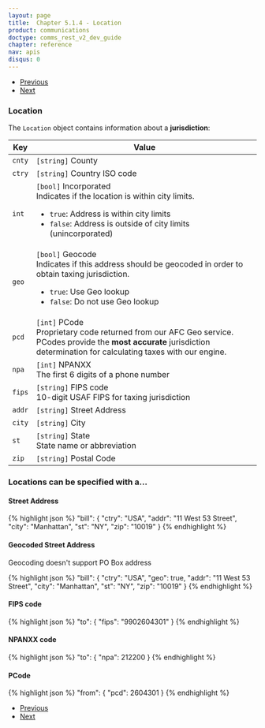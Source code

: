 ```yaml
---
layout: page
title:  Chapter 5.1.4 - Location
product: communications
doctype: comms_rest_v2_dev_guide
chapter: reference
nav: apis
disqus: 0
---
```


<ul class="pager">
  <li class="previous"><a href="/communications/dev-guide_rest_v2/reference/invoice/"><i class="glyphicon glyphicon-chevron-left"></i>Previous</a></li>
  <li class="next"><a href="/communications/dev-guide_rest_v2/reference/line-item/">Next<i class="glyphicon glyphicon-chevron-right"></i></a></li>
</ul>

<h3>Location</h3>

The <code>Location</code> object contains information about a <b>jurisdiction</b>:

<div class="mobile-table">
  <table class="styled-table">
    <thead>
      <tr>
        <th>Key</th>
        <th>Value</th>
      </tr>
    </thead>
    <tbody>
        <tr>
            <td><code>cnty</code></td>
            <td><code>[string]</code> County</td>
        </tr>
        <tr>
            <td><code>ctry</code></td>
            <td><code>[string]</code> Country ISO code
            </td>
        </tr>
        <tr>
            <td><code>int</code></td>
            <td><code>[bool]</code> Incorporated
                <br/>
                Indicates if the location is within city limits.
                <ul class="dev-guide-list">
                    <li><code>true</code>: Address is within city limits</li>
                    <li><code>false</code>: Address is outside of city limits (unincorporated)</li>
                </ul>
            </td>
        </tr>
        <tr>
            <td><code>geo</code></td>
            <td><code>[bool]</code> Geocode
                <br/>
                Indicates if this address should be geocoded in order to obtain taxing jurisdiction.
                <ul class="dev-guide-list">
                    <li><code>true</code>: Use Geo lookup</li>
                    <li><code>false</code>: Do not use Geo lookup</li>
                </ul>
            </td>
        </tr>
        <tr>
            <td><code>pcd</code></td>
            <td><code>[int]</code> PCode
                <br>
                Proprietary code returned from our AFC Geo service.  PCodes provide the <b>most accurate</b> jurisdiction determination for calculating taxes with our engine.
            </td>
        </tr>
        <tr>
            <td><code>npa</code></td>
            <td><code>[int]</code> NPANXX 
                <br/>
                The first 6 digits of a phone number
            </td>
        </tr>
        <tr>
            <td><code>fips</code></td>
            <td><code>[string]</code> FIPS code
            <br/>
            10-digit USAF FIPS for taxing jurisdiction
            </td>
        </tr>
        <tr>
            <td><code>addr</code></td>
            <td><code>[string]</code> Street Address</td>
        </tr>
        <tr>
            <td><code>city</code></td>
            <td><code>[string]</code> City</td>
        </tr>
        <tr>
            <td><code>st</code></td>
            <td><code>[string]</code> State
            <br/>
            State name or abbreviation
            </td>
        </tr>
        <tr>
            <td><code>zip</code></td>
            <td><code>[string]</code> Postal Code</td>
        </tr>
    </tbody>
  </table>
</div>
<h3>Locations can be specified with a...</h3>

<h4>Street Address</h4>
{% highlight json %}
"bill": {
  "ctry": "USA",
  "addr": "11 West 53 Street",
  "city": "Manhattan",
  "st": "NY",
  "zip": "10019"
}
{% endhighlight %}

<h4>Geocoded Street Address</h4>
Geocoding doesn't support PO Box address

{% highlight json %}
"bill": {
  "ctry": "USA",
  "geo": true,
  "addr": "11 West 53 Street",
  "city": "Manhattan",
  "st": "NY",
  "zip": "10019"
}
{% endhighlight %}

<h4>FIPS code</h4>
{% highlight json %}
"to": {
  "fips": "9902604301"
}
{% endhighlight %}

<h4>NPANXX code</h4>
{% highlight json %}
"to": {
  "npa": 212200
}
{% endhighlight %}

<h4>PCode</h4>
{% highlight json %}
"from": {
  "pcd": 2604301
}
{% endhighlight %}

<ul class="pager">
  <li class="previous"><a href="/communications/dev-guide_rest_v2/reference/invoice/"><i class="glyphicon glyphicon-chevron-left"></i>Previous</a></li>
  <li class="next"><a href="/communications/dev-guide_rest_v2/reference/line-item/">Next<i class="glyphicon glyphicon-chevron-right"></i></a></li>
</ul>
